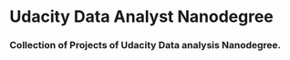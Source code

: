 # Udacity Data Analyst Nanodegree 

### Collection of Projects of Udacity Data analysis Nanodegree.

<title><img src="DNND.png" ></img>DNND Certificate </title>
